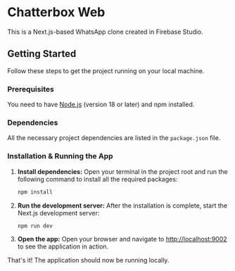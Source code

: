 # Chatterbox Web

This is a Next.js-based WhatsApp clone created in Firebase Studio.

## Getting Started

Follow these steps to get the project running on your local machine.

### Prerequisites

You need to have [Node.js](https://nodejs.org/) (version 18 or later) and npm installed.

### Dependencies

All the necessary project dependencies are listed in the `package.json` file.

### Installation & Running the App

1.  **Install dependencies:**
    Open your terminal in the project root and run the following command to install all the required packages:
    ```bash
    npm install
    ```

2.  **Run the development server:**
    After the installation is complete, start the Next.js development server:
    ```bash
    npm run dev
    ```

3.  **Open the app:**
    Open your browser and navigate to [http://localhost:9002](http://localhost:9002) to see the application in action.

That's it! The application should now be running locally.
